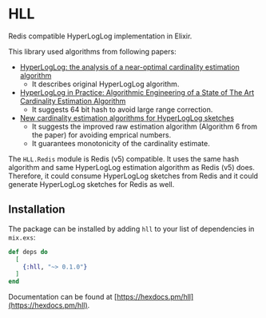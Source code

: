 # HLL

Redis compatible HyperLogLog implementation in Elixir.

This library used algorithms from following papers:

- [HyperLogLog: the analysis of a near-optimal cardinality estimation algorithm](http://algo.inria.fr/flajolet/Publications/FlFuGaMe07.pdf)
    - It describes original HyperLogLog algorithm.
- [HyperLogLog in Practice: Algorithmic Engineering of a State of The Art Cardinality Estimation Algorithm](http://static.googleusercontent.com/media/research.google.com/en//pubs/archive/40671.pdf)
    - It suggests 64 bit hash to avoid large range correction.
- [New cardinality estimation algorithms for HyperLogLog sketches](https://arxiv.org/pdf/1702.01284.pdf)
    - It suggests the improved raw estimation algorithm (Algorithm 6 from the paper) for avoiding emprical numbers.
    - It guarantees monotonicity of the cardinality estimate.

The `HLL.Redis` module is Redis (v5) compatible. It uses the same hash algorithm and same HyperLogLog estimation algorithm as Redis (v5) does. Therefore, it could consume HyperLogLog sketches from Redis and it could generate HyperLogLog sketches for Redis as well.

## Installation

The package can be installed by adding `hll` to your list of dependencies in `mix.exs`:

```elixir
def deps do
  [
    {:hll, "~> 0.1.0"}
  ]
end
```

Documentation can be found at [https://hexdocs.pm/hll](https://hexdocs.pm/hll).

